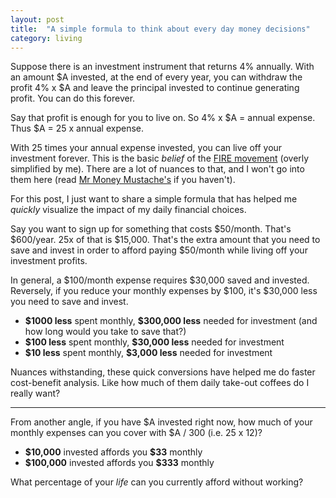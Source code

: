 ```yaml
---
layout: post
title:  "A simple formula to think about every day money decisions"
category: living
---
```


Suppose there is an investment instrument that returns 4% annually. With an amount $A invested, at the end of every year, you can withdraw the profit 4% x $A and leave the principal invested to continue generating profit. You can do this forever.

Say that profit is enough for you to live on. So 4% x $A = annual expense. Thus $A = 25 x annual expense.

With 25 times your annual expense invested, you can live off your investment forever. This is the basic *belief* of the [FIRE movement](https://en.wikipedia.org/wiki/FIRE_movement) (overly simplified by me). There are a lot of nuances to that, and I won't go into them here (read [Mr Money Mustache's](https://www.mrmoneymustache.com/2012/01/13/the-shockingly-simple-math-behind-early-retirement/) if you haven't).

For this post, I just want to share a simple formula that has helped me *quickly* visualize the impact of my daily financial choices.

Say you want to sign up for something that costs $50/month. That's $600/year. 25x of that is $15,000. That's the extra amount that you need to save and invest in order to afford paying $50/month while living off your investment profits.

In general, a $100/month expense requires $30,000 saved and invested. Reversely, if you reduce your monthly expenses by $100, it's $30,000 less you need to save and invest.

- **$1000 less** spent monthly, **\$300,000 less** needed for investment (and how long would you take to save that?)
- **$100 less** spent monthly, **\$30,000 less** needed for investment
- **$10 less** spent monthly, **\$3,000 less** needed for investment

Nuances withstanding, these quick conversions have helped me do faster cost-benefit analysis. Like how much of them daily take-out coffees do I really want?

***

From another angle, if you have $A invested right now, how much of your monthly expenses can you cover with $A / 300 (i.e. 25 x 12)?

- **$10,000** invested affords you **\$33** monthly
- **$100,000** invested affords you **\$333** monthly

What percentage of your *life* can you currently afford without working?
